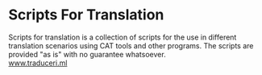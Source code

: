 # Scripts For Translation
Scripts for translation is a collection of scripts for the use in different translation scenarios using CAT tools and other programs.
The scripts are provided "as is" with no guarantee whatsoever.<br>
www.traduceri.ml
